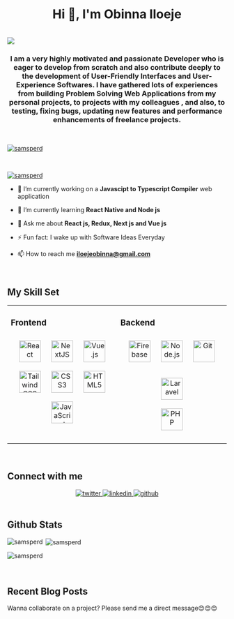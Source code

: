 <h1 align="center">Hi 👋, I'm Obinna Iloeje</h1>
<br />

<div align="left">
<img src="https://komarev.com/ghpvc/?username=samsperd&&style=flat-square" align="center" />
</div>
<h3 align="center"> I am a very highly motivated and passionate Developer who is eager to develop from scratch and also contribute deeply to the development of User-Friendly Interfaces and User-Experience Softwares. I have gathered lots of experiences from building Problem Solving Web Applications from my personal projects, to projects with my colleagues , and also, to testing, fixing bugs, updating new features and performance enhancements of freelance projects.</h3>

<br />


<p align="left"> <a href="https://github.com/ryo-ma/github-profile-trophy"><img src="https://github-profile-trophy.vercel.app/?username=samsperd" alt="samsperd" /></a> </p>
<br />

<p align="left"> <a href="https://twitter.com/samsperd" target="blank"><img src="https://img.shields.io/twitter/follow/samsperd?logo=twitter&style=for-the-badge" alt="samsperd" /></a> </p>

- 🔭 I’m currently working on a **Javascipt to Typescript Compiler** web application

- 🌱 I’m currently learning **React Native and Node js**

- 💬 Ask me about **React js, Redux, Next js and Vue js**

- ⚡ Fun fact: I wake up with Software Ideas Everyday

- 📫 How to reach me **iloejeobinna@gmail.com**

<br/>  


## My Skill Set  
<table><tr><td valign="top" width="33%">



### Frontend  
<div align="center">  
<a href="https://reactjs.org/" target="_blank"><img style="margin: 10px" src="https://profilinator.rishav.dev/skills-assets/react-original-wordmark.svg" alt="React" height="50" /></a>  
<a href="https://nextjs.org/" target="_blank"><img style="margin: 10px" src="https://profilinator.rishav.dev/skills-assets/nextjs.png" alt="NextJS" height="50" /></a>  
<a href="https://vuejs.org/" target="_blank"><img style="margin: 10px" src="https://profilinator.rishav.dev/skills-assets/vuejs-original-wordmark.svg" alt="Vue.js" height="50" /></a>  
<a href="https://www.tailwindcss.com/" target="_blank"><img style="margin: 10px" src="https://profilinator.rishav.dev/skills-assets/tailwindcss.svg" alt="Tailwind CSS" height="50" /></a>    
<a href="https://www.w3schools.com/css/" target="_blank"><img style="margin: 10px" src="https://profilinator.rishav.dev/skills-assets/css3-original-wordmark.svg" alt="CSS3" height="50" /></a>  
<a href="https://en.wikipedia.org/wiki/HTML5" target="_blank"><img style="margin: 10px" src="https://profilinator.rishav.dev/skills-assets/html5-original-wordmark.svg" alt="HTML5" height="50" /></a>  
<a href="https://www.javascript.com/" target="_blank"><img style="margin: 10px" src="https://profilinator.rishav.dev/skills-assets/javascript-original.svg" alt="JavaScript" height="50" /></a>  
</div>

</td><td valign="top" width="33%">



### Backend  
<div align="center">  
<a href="https://firebase.google.com/" target="_blank"><img style="margin: 10px" src="https://profilinator.rishav.dev/skills-assets/firebase.png" alt="Firebase" height="50" /></a>  
<a href="https://nodejs.org/" target="_blank"><img style="margin: 10px" src="https://profilinator.rishav.dev/skills-assets/nodejs-original-wordmark.svg" alt="Node.js" height="50" /></a>    
<a href="https://github.com/" target="_blank"><img style="margin: 10px" src="https://profilinator.rishav.dev/skills-assets/git-scm-icon.svg" alt="Git" height="50" /></a>  

<a href="https://laravel.com/" target="_blank"><img style="margin: 10px" src="https://profilinator.rishav.dev/skills-assets/laravel-plain-wordmark.svg" alt="Laravel" height="50" /></a>  
<a href="https://www.php.net/" target="_blank"><img style="margin: 10px" src="https://profilinator.rishav.dev/skills-assets/php-original.svg" alt="PHP" height="50" /></a>  

</div>
</tr></table>  

<br/>  


## Connect with me  
<div align="center">

<a href="https://twitter.com/samsperd" target="_blank">
<img src=https://img.shields.io/badge/twitter-%2300acee.svg?&style=for-the-badge&logo=twitter&logoColor=white alt=twitter style="margin-bottom: 5px;" />
</a>
<a href="https://linkedin.com/in/obinna-iloeje-15183a202" target="_blank">
<img src=https://img.shields.io/badge/linkedin-%231E77B5.svg?&style=for-the-badge&logo=linkedin&logoColor=white alt=linkedin style="margin-bottom: 5px;" />
</a>
<a href="https://github.com/samsperd" target="_blank">
<img src=https://img.shields.io/badge/github-%2324292e.svg?&style=for-the-badge&logo=github&logoColor=white alt=github style="margin-bottom: 5px;" />
</a>

</div>


<br/>  


## Github Stats  
<p><img align="left" src="https://github-readme-stats.vercel.app/api/top-langs?username=samsperd&show_icons=true&locale=en&layout=compact" alt="samsperd" /></p>

<p>&nbsp;<img align="center" src="https://github-readme-stats.vercel.app/api?username=samsperd&show_icons=true&locale=en" alt="samsperd" /></p>

<p><img align="center" src="https://github-readme-streak-stats.herokuapp.com/?user=samsperd&" alt="samsperd" /></p>

<br/>  


## Recent Blog Posts  
Wanna collaborate on a project? Please send me a direct message😊😊😊  
  
  



